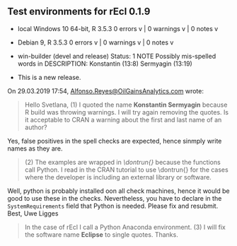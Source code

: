 ## Test environments for rEcl 0.1.9
* local Windows 10 64-bit, R 3.5.3       0 errors v | 0 warnings v | 0 notes v
* Debian 9, R 3.5.3                      0 errors v | 0 warnings v | 0 notes v
* win-builder (devel and release)        Status: 1 NOTE
    Possibly mis-spelled words in DESCRIPTION:
    Konstantin (13:8)
    Sermyagin (13:19)

* This is a new release.


On 29.03.2019 17:54, Alfonso.Reyes@OilGainsAnalytics.com wrote:
> Hello Svetlana,
> (1) I quoted the name  **Konstantin Sermyagin** because R build was
> throwing warnings. I will try again removing the quotes. Is it acceptable
> to CRAN a warning about the first and last name of an author?

Yes, false positives in the spell checks are expected, hence sinmply 
write names as they are.

> (2) The examples are wrapped in *\dontrun{}* because the functions call
> Python.
> I read in the CRAN tutorial to use \dontrun{} for the cases where the
> developer is including an external library or software.

Well, python is probably installed oon all check machines, hence it 
would be good to use these in the checks.
Nevertheless, you have to declare in the `SystemRequirements` field that 
Python is needed.
Please fix and resubmit.
Best,
Uwe Ligges

> In the case of rEcl I call a Python Anaconda environment.
> (3) I will fix the software name **Eclipse** to single quotes. Thanks.
